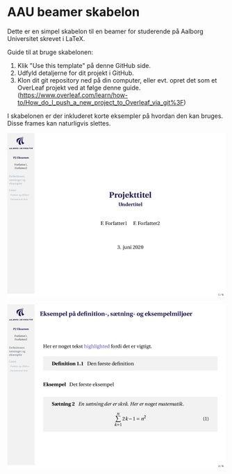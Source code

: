 # AAU beamer skabelon
Dette er en simpel skabelon til en beamer for studerende på Aalborg Universitet skrevet i LaTeX.

Guide til at bruge skabelonen:
1. Klik "Use this template" på denne GitHub side.
2. Udfyld detaljerne for dit projekt i GitHub.
3. Klon dit git repository ned på din computer, eller evt. opret det som et OverLeaf projekt ved at følge denne guide. (https://www.overleaf.com/learn/how-to/How_do_I_push_a_new_project_to_Overleaf_via_git%3F)

I skabelonen er der inkluderet korte eksempler på hvordan den kan bruges.
Disse frames kan naturligvis slettes.

![Forside](img/frontpage.png)

![Eksempel på sætninger](img/thm-example.png)

